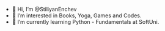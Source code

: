 - 👋 Hi, I’m @StiliyanEnchev
- 👀 I’m interested in Books, Yoga, Games and Codes.
- 🌱 I’m currently learning Python - Fundamentals at SoftUni.

<!---
StiliyanEnchev/StiliyanEnchev is a ✨ special ✨ repository because its `README.md` (this file) appears on your GitHub profile.
You can click the Preview link to take a look at your changes.
--->

